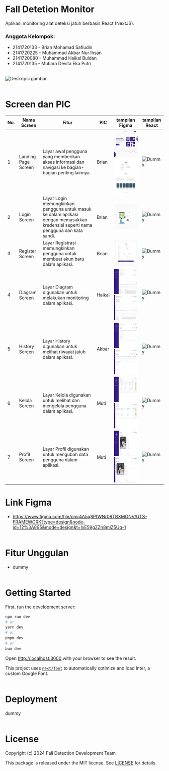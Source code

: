 # Fall Detetion Monitor
Aplikasi monitoring alat deteksi jatuh berbasis React (NextJS).

### Anggota Kelompok:
- 2141720133 - Brian Mohamad Safiudin
- 2141720225 - Muhammad Akbar Nur Ihsan
- 2141720080 - Muhammad Haikal Buldan
- 2141720135 - Mutiara Devita Eka Putri

<br>
<img src="assets-report\figma\prototype.gif" alt="Deskripsi gambar" height="400">
<br><br>

# Screen dan PIC

| No. | Nama Screen | Fitur | PIC | tampilan Figma | tampilan React|
|-----|-------------|-------|-----|----------------|--------------| 
| 1 | Landing Page Screen        | Layar awal pengguna yang memberikan akses informasi dan navigasi ke bagian-bagian penting lainnya.     | Brian | <img src="assets-report\figma\landingf.jpg" alt="Deskripsi gambar" height="200"> | <img src="assets-report\react\landingr.jpg" alt="Dummy" height="200">
| 2 | Login Screen        | Layar Login memungkinkan pengguna untuk masuk ke dalam aplikasi dengan memasukkan kredensial seperti nama pengguna dan kata sandi.     | Brian | <img src="assets-report\figma\loginscreenf.jpg" alt="Deskripsi gambar" height="80"> | <img src="assets-report\mobile\loginscreenr.jpg" alt="Dummy" height="80">
| 3 | Register Screen        | Layar Registrasi memungkinkan pengguna untuk membuat akun baru dalam aplikasi.     | Brian | <img src="assets-report\figma\registerscreenf.jpg" alt="Deskripsi gambar" height="80"> | <img src="docs\react\registerscreenr.jpg" alt="Dummy" height="80">
| 4 | Diagram Screen        | Layar Diagram digunakan untuk melakukan monitoring dalam aplikasi.     | Haikal | <img src="assets-report\figma\collapsediagramf.jpg" alt="Deskripsi gambar" height="80"> <img src="assets-report\figma\diagramf.jpg" alt="Deskripsi gambar" height="80"> | <img src="assets-report\react\diagramr.jpg" alt="Dummy" height="80">
| 5 | History Screen        | Layar History digunakan untuk melihat riwayat jatuh dalam aplikasi.     | Akbar | <img src="assets-report\figma\collapsehistoryf.jpg" alt="Deskripsi gambar" height="80"> <img src="assets-report\figma\historyf.jpg" alt="Deskripsi gambar" height="80"> | <img src="assets-report\react\historyr.jpg" alt="Dummy" height="80">
| 6 | Kelola Screen        | Layar Kelola digunakan untuk melihat dan mengelola pengguna dalam aplikasi.     | Muti | <img src="assets-report\figma\collapsemanagef.jpg" alt="Deskripsi gambar" height="80"> <img src="assets-report\figma\managef.jpg" alt="Deskripsi gambar" height="80"> | <img src="assets-report\react\manager.jpg" alt="Dummy" height="80">
| 7 | Profil Screen        | Layar Profil digunakan untuk mengubah data pengguna dalam aplikasi.     | Muti | <img src="assets-report\figma\collapseprofilf.jpg" alt="Deskripsi gambar" height="80"> <img src="assets-report\figma\profilf.jpg" alt="Deskripsi gambar" height="80"> | <img src="assets-report\react\profil.jpg" alt="Dummy" height="80">


# Link Figma
- https://www.figma.com/file/omr4A5q8PfWNr08TBXMONV/UTS-FRAMEWORK?type=design&node-id=12%3A895&mode=design&t=IxE59gZZn8mlZ5Uq-1
<br><br>


# Fitur Unggulan
- dummy
<br><br>


# Getting Started

First, run the development server:

```bash
npm run dev
# or
yarn dev
# or
pnpm dev
# or
bun dev
```

Open [http://localhost:3000](http://localhost:3000) with your browser to see the result.

This project uses [`next/font`](https://nextjs.org/docs/basic-features/font-optimization) to automatically optimize and load Inter, a custom Google Font.
<br><br>

# Deployment

dummy
<br><br>

# License

Copyright (c) 2024 Fall Detection Development Team

This package is released under the MIT license. See [LICENSE](LICENSE) for details.

